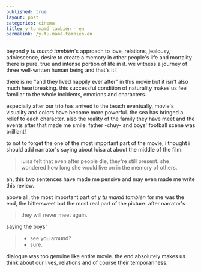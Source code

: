 ```yaml
---
published: true
layout: post
categories: cinema
title: y tu mamá también - en
permalink: /y-tu-mamá-también-en
---
```

beyond _y tu mamá también_'s approach to love, relations, jealousy, adolescence, desire to create a memory in other people's life and mortality there is pure, true and intense portion of life in it. we witness a journey of three well-written human being and that's it!

there is no "and they lived happily ever after" in this movie but it isn't also much heartbreaking. this successful condition of naturality makes us feel familiar to the whole incidents, emotions and characters.

especially after our trio has arrived to the beach eventually, movie's visuality and colors have become more powerful. the sea has bringed a relief to each character. also the reality of the family they have meet and the events after that made me smile. father -chuy- and boys'  football scene was brilliant!

to not to forget the one of the most important part of the movie, i thought i should add narrator's saying about luisa at about the middle of the film: 
 > luisa felt that even after people die, they're still present.
she wondered how long she would live on in the memory of others. 

ah, this two sentences have made me pensive and may even made me write this review.

above all, the most important part of _y tu mamá también_ for me was the end, the bittersweet but the most real part of the picture. 
after narrator's 
 > they will never meet again.

saying the boys' 
> - see you around?
> - sure.

dialogue was too genuine like entire movie. the end absolutely makes us think about our lives, relations and of course their temporariness.
